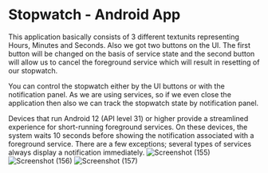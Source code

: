 # Stopwatch - Android App 
This application basically consists of 3 different textunits representing Hours, Minutes and Seconds.
Also we got two buttons on the UI. The first button will be changed on the basis of service state and the second button will allow us to cancel the foreground service which will result in resetting of our stopwatch.

You can control the stopwatch either by the UI buttons or with the notification panel. As we are using services, so if we even close the application then also we can track the stopwatch state by notification panel. 

Devices that run Android 12 (API level 31) or higher provide a streamlined experience for short-running foreground services. On these devices, the system waits 10 seconds before showing the notification associated with a foreground service. There are a few exceptions; several types of services always display a notification immediately.
![Screenshot (155)](https://github.com/attililalithadevi/StopWatch-Android-App/assets/134282048/6417682f-b85e-4a09-8238-a4704bcc4b4a)
![Screenshot (156)](https://github.com/attililalithadevi/StopWatch-Android-App/assets/134282048/4eb920f9-ea9e-4d75-b149-2a1c1eaa6b16)
![Screenshot (157)](https://github.com/attililalithadevi/StopWatch-Android-App/assets/134282048/bfa5f63a-a16b-47f8-a261-a4a4ebf756ed)
